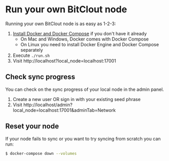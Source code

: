 # Run your own BitClout node

Running your own BitClout node is as easy as 1-2-3:

1. [Install Docker and Docker Compose](https://docs.docker.com/get-docker/) if you don't have it already
    * On Mac and Windows, Docker comes with Docker Compose
    * On Linux you need to install Docker Engine and Docker Compose separately
2. Execute `./run.sh`
3. Visit http://localhost?local_node=localhost:17001

## Check sync progress

You can check on the sync progress of your local node in the admin panel.

1. Create a new user OR sign in with your existing seed phrase
2. Visit http://localhost/admin?local_node=localhost:17001&adminTab=Network

## Reset your node

If your node fails to sync or you want to try syncing from scratch you can run:

```bash
$ docker-compose down --volumes
```

